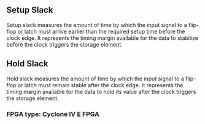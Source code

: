 ## Setup Slack
Setup slack measures the amount of time by which the input signal to a flip-flop or latch must arrive earlier than the required setup time before the clock edge. It represents the timing margin available for the data to stabilize before the clock triggers the storage element.


## Hold Slack
Hold slack measures the amount of time by which the input signal to a flip-flop or latch must remain stable after the clock edge. It represents the timing margin available for the data to hold its value after the clock triggers the storage element.


### FPGA type: Cyclone IV E FPGA

